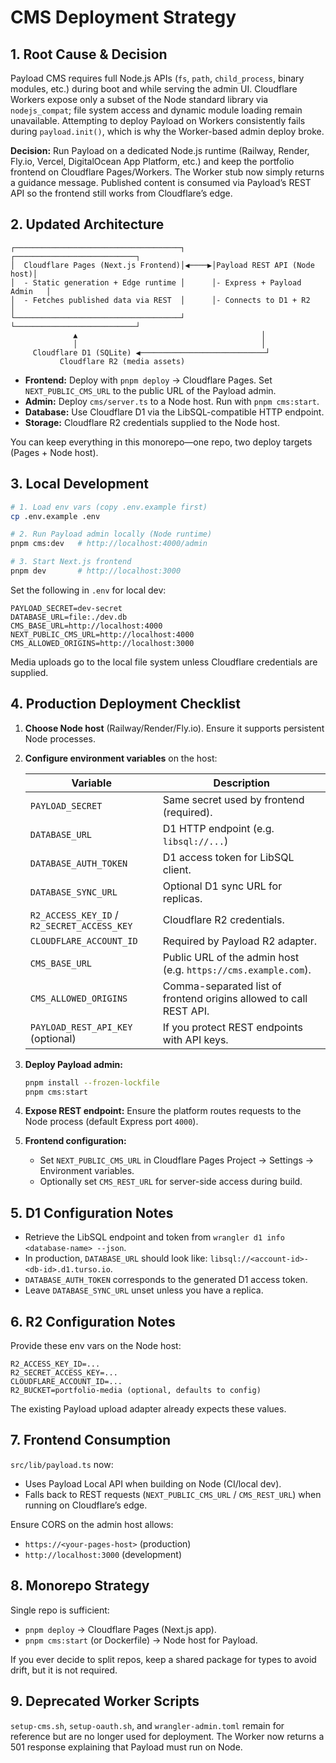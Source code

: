 # CMS Deployment Strategy

## 1. Root Cause & Decision

Payload CMS requires full Node.js APIs (`fs`, `path`, `child_process`, binary modules, etc.) during boot and while serving the admin UI. Cloudflare Workers expose only a subset of the Node standard library via `nodejs_compat`; file system access and dynamic module loading remain unavailable. Attempting to deploy Payload on Workers consistently fails during `payload.init()`, which is why the Worker-based admin deploy broke.

**Decision:** Run Payload on a dedicated Node.js runtime (Railway, Render, Fly.io, Vercel, DigitalOcean App Platform, etc.) and keep the portfolio frontend on Cloudflare Pages/Workers. The Worker stub now simply returns a guidance message. Published content is consumed via Payload’s REST API so the frontend still works from Cloudflare’s edge.

## 2. Updated Architecture

```
┌─────────────────────────────────────┐      ┌───────────────────────────┐
│  Cloudflare Pages (Next.js Frontend)│◀────▶│Payload REST API (Node host)│
│  - Static generation + Edge runtime │      │- Express + Payload Admin   │
│  - Fetches published data via REST  │      │- Connects to D1 + R2       │
└─────────────────────────────────────┘      └───────────────────────────┘
              ▲                                         │
              │                                         │
     Cloudflare D1 (SQLite) ◀────────────────────────────┘
           Cloudflare R2 (media assets)
```

- **Frontend:** Deploy with `pnpm deploy` → Cloudflare Pages. Set `NEXT_PUBLIC_CMS_URL` to the public URL of the Payload admin.
- **Admin:** Deploy `cms/server.ts` to a Node host. Run with `pnpm cms:start`.
- **Database:** Use Cloudflare D1 via the LibSQL-compatible HTTP endpoint.
- **Storage:** Cloudflare R2 credentials supplied to the Node host.

You can keep everything in this monorepo—one repo, two deploy targets (Pages + Node host).

## 3. Local Development

```bash
# 1. Load env vars (copy .env.example first)
cp .env.example .env

# 2. Run Payload admin locally (Node runtime)
pnpm cms:dev   # http://localhost:4000/admin

# 3. Start Next.js frontend
pnpm dev       # http://localhost:3000
```

Set the following in `.env` for local dev:

```
PAYLOAD_SECRET=dev-secret
DATABASE_URL=file:./dev.db
CMS_BASE_URL=http://localhost:4000
NEXT_PUBLIC_CMS_URL=http://localhost:4000
CMS_ALLOWED_ORIGINS=http://localhost:3000
```

Media uploads go to the local file system unless Cloudflare credentials are supplied.

## 4. Production Deployment Checklist

1. **Choose Node host** (Railway/Render/Fly.io). Ensure it supports persistent Node processes.
2. **Configure environment variables** on the host:

   | Variable | Description |
   |----------|-------------|
   | `PAYLOAD_SECRET` | Same secret used by frontend (required). |
   | `DATABASE_URL` | D1 HTTP endpoint (e.g. `libsql://...`) |
   | `DATABASE_AUTH_TOKEN` | D1 access token for LibSQL client. |
   | `DATABASE_SYNC_URL` | Optional D1 sync URL for replicas. |
   | `R2_ACCESS_KEY_ID` / `R2_SECRET_ACCESS_KEY` | Cloudflare R2 credentials. |
   | `CLOUDFLARE_ACCOUNT_ID` | Required by Payload R2 adapter. |
   | `CMS_BASE_URL` | Public URL of the admin host (e.g. `https://cms.example.com`). |
   | `CMS_ALLOWED_ORIGINS` | Comma-separated list of frontend origins allowed to call REST API. |
   | `PAYLOAD_REST_API_KEY` (optional) | If you protect REST endpoints with API keys. |

3. **Deploy Payload admin:**
   ```bash
   pnpm install --frozen-lockfile
   pnpm cms:start
   ```
4. **Expose REST endpoint:** Ensure the platform routes requests to the Node process (default Express port `4000`).
5. **Frontend configuration:**
   - Set `NEXT_PUBLIC_CMS_URL` in Cloudflare Pages Project → Settings → Environment variables.
   - Optionally set `CMS_REST_URL` for server-side access during build.

## 5. D1 Configuration Notes

- Retrieve the LibSQL endpoint and token from `wrangler d1 info <database-name> --json`.
- In production, `DATABASE_URL` should look like: `libsql://<account-id>-<db-id>.d1.turso.io`.
- `DATABASE_AUTH_TOKEN` corresponds to the generated D1 access token.
- Leave `DATABASE_SYNC_URL` unset unless you have a replica.

## 6. R2 Configuration Notes

Provide these env vars on the Node host:

```
R2_ACCESS_KEY_ID=...
R2_SECRET_ACCESS_KEY=...
CLOUDFLARE_ACCOUNT_ID=...
R2_BUCKET=portfolio-media (optional, defaults to config)
```

The existing Payload upload adapter already expects these values.

## 7. Frontend Consumption

`src/lib/payload.ts` now:
- Uses Payload Local API when building on Node (CI/local dev).
- Falls back to REST requests (`NEXT_PUBLIC_CMS_URL` / `CMS_REST_URL`) when running on Cloudflare’s edge.

Ensure CORS on the admin host allows:
- `https://<your-pages-host>` (production)
- `http://localhost:3000` (development)

## 8. Monorepo Strategy

Single repo is sufficient:
- `pnpm deploy` → Cloudflare Pages (Next.js app).
- `pnpm cms:start` (or Dockerfile) → Node host for Payload.

If you ever decide to split repos, keep a shared package for types to avoid drift, but it is not required.

## 9. Deprecated Worker Scripts

`setup-cms.sh`, `setup-oauth.sh`, and `wrangler-admin.toml` remain for reference but are no longer used for deployment. The Worker now returns a 501 response explaining that Payload must run on Node.
